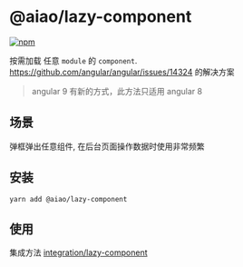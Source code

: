 # @aiao/lazy-component

[![npm][shields-lazy-component]][npm-lazy-component]

按需加载 任意 `module` 的 `component`. https://github.com/angular/angular/issues/14324 的解决方案

> angular 9 有新的方式，此方法只适用 angular 8

## 场景

弹框弹出任意组件, 在后台页面操作数据时使用非常频繁

## 安装

```console
yarn add @aiao/lazy-component
```

## 使用

集成方法 [integration/lazy-component](/integration/lazy-component)

[shields-lazy-component]: https://img.shields.io/npm/v/@aiao/lazy-component?label=&style=flat-square
[npm-lazy-component]: https://www.npmjs.com/@aiao/lazy-component
